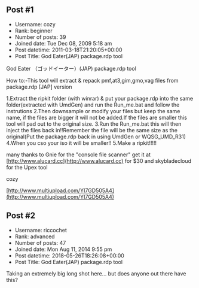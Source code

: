 ## Post #1
- Username: cozy
- Rank: beginner
- Number of posts: 39
- Joined date: Tue Dec 08, 2009 5:18 am
- Post datetime: 2011-03-18T21:20:05+00:00
- Post Title: God Eater(JAP) package.rdp tool

God Eater （ゴッドイーター）(JAP) package.rdp tool

How to:-This tool will extract & repack pmf,at3,gim,gmo,vag files from package.rdp [JAP] version

1.Extract the ripkit folder (with winrar) & put your package.rdp into the same folder(extracted with UmdGen) and run the Run_me.bat and follow the instrutions 
2.Then downsample or modify your files but keep the same name, if the files are bigger it will not be added.If the files are smaller this tool will pad out to the original size.
3.Run the Run_me.bat this will then inject the files back in!!Remember the file will be the same size as the original(Put the package.rdp back in using UmdGen or WQSG_UMD_R31)
4.When you cso your iso it will be smaller!!
5.Make a ripkit!!!!!

many thanks to Gnie for the "console file scanner" get it at [http://www.alucard.cc](http://www.alucard.cc) for $30 and skybladecloud for the Upex tool    

cozy

[http://www.multiupload.com/YI7GD505A4](http://www.multiupload.com/YI7GD505A4)
## Post #2
- Username: riccochet
- Rank: advanced
- Number of posts: 47
- Joined date: Mon Aug 11, 2014 9:55 pm
- Post datetime: 2018-05-26T18:26:08+00:00
- Post Title: God Eater(JAP) package.rdp tool

Taking an extremely big long shot here... but does anyone out there have this?
